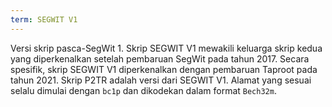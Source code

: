 ```yaml
---
term: SEGWIT V1
---
```


Versi skrip pasca-SegWit 1. Skrip SEGWIT V1 mewakili keluarga skrip kedua yang diperkenalkan setelah pembaruan SegWit pada tahun 2017. Secara spesifik, skrip SEGWIT V1 diperkenalkan dengan pembaruan Taproot pada tahun 2021. Skrip P2TR adalah versi dari SEGWIT V1. Alamat yang sesuai selalu dimulai dengan `bc1p` dan dikodekan dalam format `Bech32m`.